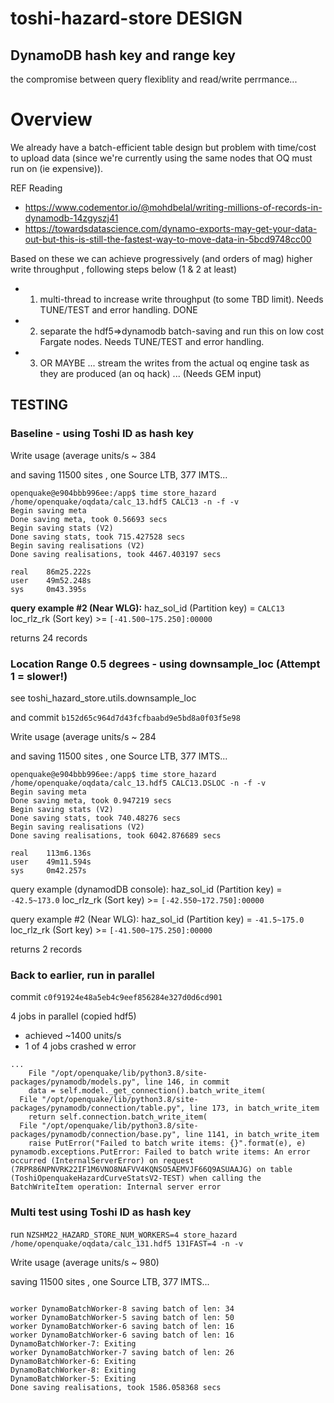 # toshi-hazard-store DESIGN

## DynamoDB hash key and range key

the compromise between query flexiblity and read/write perrmance...


# Overview

We already have a batch-efficient table design but  problem with time/cost to upload data (since we're currently using the same nodes that OQ must run on (ie expensive)).

REF Reading
 - https://www.codementor.io/@mohdbelal/writing-millions-of-records-in-dynamodb-14zgyszj41
 - https://towardsdatascience.com/dynamo-exports-may-get-your-data-out-but-this-is-still-the-fastest-way-to-move-data-in-5bcd9748cc00

Based on these we can achieve progressively (and orders of mag)  higher write throughput , following steps below (1 & 2 at least)
 - 1) multi-thread to increase write throughput (to some TBD limit). Needs TUNE/TEST and error handling. DONE
 - 2) separate the hdf5=>dynamodb batch-saving and run this on low cost Fargate nodes. Needs TUNE/TEST and error handling.
 - 3) OR MAYBE ... stream the writes from the actual oq engine task as they are produced (an oq hack) ... (Needs GEM input)


## TESTING

### Baseline - using Toshi ID as hash key

Write usage (average units/s ~ 384

and saving 11500 sites , one Source LTB, 377 IMTS...

```
openquake@e904bbb996ee:/app$ time store_hazard /home/openquake/oqdata/calc_13.hdf5 CALC13 -n -f -v
Begin saving meta
Done saving meta, took 0.56693 secs
Begin saving stats (V2)
Done saving stats, took 715.427528 secs
Begin saving realisations (V2)
Done saving realisations, took 4467.403197 secs

real    86m25.222s
user    49m52.248s
sys     0m43.395s
```

**query example #2 (Near WLG):**
haz_sol_id (Partition key) = `CALC13`
loc_rlz_rk (Sort key) >= `[-41.500~175.250]:00000`

returns 24 records

### Location Range 0.5 degrees - using downsample_loc (Attempt 1 = slower!)

see  toshi_hazard_store.utils.downsample_loc

and commit `b152d65c964d7d43fcfbaabd9e5bd8a0f03f5e98`

Write usage (average units/s ~ 284

and saving 11500 sites , one Source LTB, 377 IMTS...

```
openquake@e904bbb996ee:/app$ time store_hazard /home/openquake/oqdata/calc_13.hdf5 CALC13.DSLOC -n -f -v
Begin saving meta
Done saving meta, took 0.947219 secs
Begin saving stats (V2)
Done saving stats, took 740.48276 secs
Begin saving realisations (V2)
Done saving realisations, took 6042.876689 secs

real    113m6.136s
user    49m11.594s
sys     0m42.257s
```

query example (dynamodDB console):
haz_sol_id (Partition key) =  `-42.5~173.0`
loc_rlz_rk (Sort key) >= `[-42.550~172.750]:00000`

query example #2 (Near WLG):
haz_sol_id (Partition key) = `-41.5~175.0`
loc_rlz_rk (Sort key) >= `[-41.500~175.250]:00000`

returns 2 records

### Back to earlier, run in parallel

commit `c0f91924e48a5eb4c9eef856284e327d0d6cd901`

4 jobs in parallel (copied hdf5)

 - achieved ~1400 units/s
 - 1 of 4 jobs crashed w error

```
...
    File "/opt/openquake/lib/python3.8/site-packages/pynamodb/models.py", line 146, in commit
    data = self.model._get_connection().batch_write_item(
  File "/opt/openquake/lib/python3.8/site-packages/pynamodb/connection/table.py", line 173, in batch_write_item
    return self.connection.batch_write_item(
  File "/opt/openquake/lib/python3.8/site-packages/pynamodb/connection/base.py", line 1141, in batch_write_item
    raise PutError("Failed to batch write items: {}".format(e), e)
pynamodb.exceptions.PutError: Failed to batch write items: An error occurred (InternalServerError) on request (7RPR86NPNVRK22IF1M6VNO8NAFVV4KQNSO5AEMVJF66Q9ASUAAJG) on table (ToshiOpenquakeHazardCurveStatsV2-TEST) when calling the BatchWriteItem operation: Internal server error
```


### Multi test using Toshi ID as hash key

run `NZSHM22_HAZARD_STORE_NUM_WORKERS=4 store_hazard /home/openquake/oqdata/calc_131.hdf5 131FAST=4 -n -v`

Write usage (average units/s ~ 980)

saving 11500 sites , one Source LTB, 377 IMTS...

```

worker DynamoBatchWorker-8 saving batch of len: 34
worker DynamoBatchWorker-5 saving batch of len: 50
worker DynamoBatchWorker-6 saving batch of len: 16
worker DynamoBatchWorker-6 saving batch of len: 16
DynamoBatchWorker-7: Exiting
worker DynamoBatchWorker-7 saving batch of len: 26
DynamoBatchWorker-6: Exiting
DynamoBatchWorker-8: Exiting
DynamoBatchWorker-5: Exiting
Done saving realisations, took 1586.058368 secs
```
